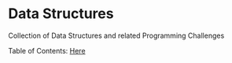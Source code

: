 # Data Structures

Collection of Data Structures and related Programming Challenges

Table of Contents: [Here](https://github.com/arjun75x/Data-Structures/tree/09e98e3370778926398dd9056492fce05a5ccbd1/SUMMARY.md)

